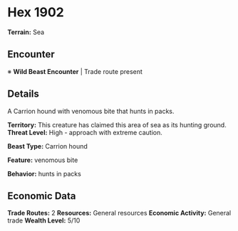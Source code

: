 # Hex 1902

**Terrain:** Sea

## Encounter
※ **Wild Beast Encounter** | Trade route present

## Details
A Carrion hound with venomous bite that hunts in packs.

**Territory:** This creature has claimed this area of sea as its hunting ground.
**Threat Level:** High - approach with extreme caution.

**Beast Type:** Carrion hound

**Feature:** venomous bite

**Behavior:** hunts in packs

## Economic Data
**Trade Routes:** 2
**Resources:** General resources
**Economic Activity:** General trade
**Wealth Level:** 5/10
